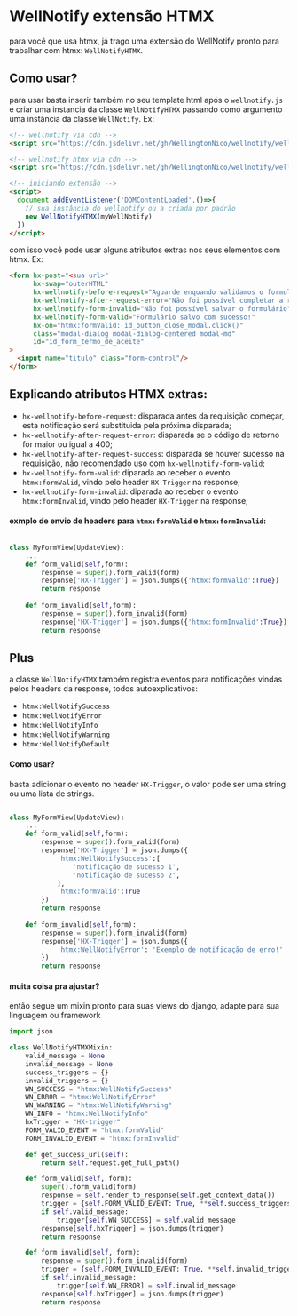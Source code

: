# WellNotify extensão HTMX
para você que usa htmx, já trago uma extensão do WellNotify pronto para trabalhar com htmx: `WellNotifyHTMX`.


## Como usar?
para usar basta inserir também no seu template html após o `wellnotify.js` e criar uma instancia da classe `WellNotifyHTMX`
passando como argumento uma instância da classe `WellNotify`. Ex:
```html
<!-- wellnotify via cdn -->
<script src="https://cdn.jsdelivr.net/gh/WellingtonNico/wellnotify/wellnotify.js"></script>

<!-- wellnotify htmx via cdn -->
<script src="https://cdn.jsdelivr.net/gh/WellingtonNico/wellnotify/wellnotify.htmx.js"></script>

<!-- iniciando extensão -->
<script>
  document.addEventListener('DOMContentLoaded',()=>{
    // sua instância do wellnotify ou a criada por padrão
    new WellNotifyHTMX(myWellNotify)
  })
</script>
```
com isso você pode usar alguns atributos extras nos seus elementos com htmx. Ex:
```html
<form hx-post="<sua url>"
      hx-swap="outerHTML"
      hx-wellnotify-before-request="Aguarde enquando validamos o formulário..."
      hx-wellnotify-after-request-error="Não foi possível completar a requisição"
      hx-wellnotify-form-invalid="Não foi possível salvar o formulário"
      hx-wellnotify-form-valid="Formulário salvo com sucesso!"
      hx-on="htmx:formValid: id_button_close_modal.click()"
      class="modal-dialog modal-dialog-centered modal-md"
      id="id_form_termo_de_aceite"
>
  <input name="titulo" class="form-control"/>
</form>
```

## Explicando atributos HTMX extras:
* `hx-wellnotify-before-request`: disparada antes da requisição começar, esta notificação será substituida pela próxima disparada;
* `hx-wellnotify-after-request-error`: disparada se o código de retorno for maior ou igual a 400;
* `hx-wellnotify-after-request-success`: disparada se houver sucesso na requisição, não recomendado uso com `hx-wellnotify-form-valid`;
* `hx-wellnotify-form-valid`: diparada ao receber o evento `htmx:formValid`, vindo pelo header `HX-Trigger` na response;
* `hx-wellnotify-form-invalid`: diparada ao receber o evento `htmx:formInvalid`, vindo pelo header `HX-Trigger` na response;

#### exmplo de envio de headers para `htmx:formValid` e `htmx:formInvalid`:
```python 

class MyFormView(UpdateView):
    ...
    def form_valid(self,form):
        response = super().form_valid(form)
        response['HX-Trigger'] = json.dumps({'htmx:formValid':True})
        return response    
        
    def form_invalid(self,form):
        response = super().form_invalid(form)
        response['HX-Trigger'] = json.dumps({'htmx:formInvalid':True})
        return response
```


## Plus
a classe `WellNotifyHTMX` também registra eventos para notificações vindas pelos headers da response,
todos autoexplicativos:
* `htmx:WellNotifySuccess`
* `htmx:WellNotifyError`
* `htmx:WellNotifyInfo`
* `htmx:WellNotifyWarning`
* `htmx:WellNotifyDefault`

#### Como usar?

basta adicionar o evento no header `HX-Trigger`, o valor pode ser uma string ou uma lista de strings.

```python 

class MyFormView(UpdateView):
    ...
    def form_valid(self,form):
        response = super().form_valid(form)
        response['HX-Trigger'] = json.dumps({
            'htmx:WellNotifySuccess':[
                'notificação de sucesso 1',
                'notificação de sucesso 2',
            ],
            'htmx:formValid':True
        })
        return response    
        
    def form_invalid(self,form):
        response = super().form_invalid(form)
        response['HX-Trigger'] = json.dumps({
            'htmx:WellNotifyError': 'Exemplo de notificação de erro!'
        })
        return response
```
     
#### muita coisa pra ajustar?
então segue um mixin pronto para suas views do django, adapte para sua linguagem ou framework
```python
import json

class WellNotifyHTMXMixin:
    valid_message = None
    invalid_message = None
    success_triggers = {}
    invalid_triggers = {}
    WN_SUCCESS = "htmx:WellNotifySuccess"
    WN_ERROR = "htmx:WellNotifyError"
    WN_WARNING = "htmx:WellNotifyWarning"
    WN_INFO = "htmx:WellNotifyInfo"
    hxTrigger = "HX-trigger"
    FORM_VALID_EVENT = "htmx:formValid"
    FORM_INVALID_EVENT = "htmx:formInvalid"

    def get_success_url(self):
        return self.request.get_full_path()

    def form_valid(self, form):
        super().form_valid(form)
        response = self.render_to_response(self.get_context_data())
        trigger = {self.FORM_VALID_EVENT: True, **self.success_triggers}
        if self.valid_message:
            trigger[self.WN_SUCCESS] = self.valid_message
        response[self.hxTrigger] = json.dumps(trigger)
        return response

    def form_invalid(self, form):
        response = super().form_invalid(form)
        trigger = {self.FORM_INVALID_EVENT: True, **self.invalid_triggers}
        if self.invalid_message:
            trigger[self.WN_ERROR] = self.invalid_message
        response[self.hxTrigger] = json.dumps(trigger)
        return response

```